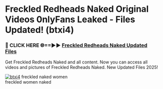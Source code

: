 # Freckled Redheads Naked Original Videos 0nlyFans Leaked - Files Updated! (btxi4)

<h3>🔴 CLICK HERE 🌐==►► <a href="https://tinyurl.com/up5wt9bj" rel="nofollow">Freckled Redheads Naked Updated Files</a></h3>

Get Freckled Redheads Naked and all content. Now you can access all videos and pictures of Freckled Redheads Naked. New Updated Files 2025!

[![btxi4](https://i.imgur.com/ABiUzMV.gif)](https://tinyurl.com/up5wt9bj)
freckled naked women<br>
freckled women naked